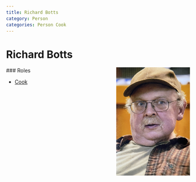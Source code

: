 ```yaml
---
title: Richard Botts
category: Person
categories: Person Cook
---
```

# Richard Botts
<img src="img/2014%20Richard%20Botts.jpeg" style="width: 40%" align="right">
### Roles

* [Cook](Cook)
